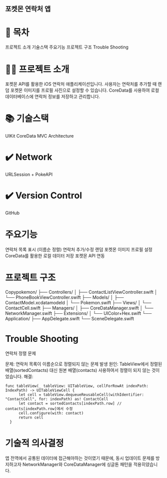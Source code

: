 ## 포켓몬 연락처 앱
# 📖 목차
프로젝트 소개
기술스택
주요기능
프로젝트 구조
Trouble Shooting

# 👨‍🏫 프로젝트 소개
포켓몬 API를 활용한 iOS 연락처 애플리케이션입니다. 사용자는 연락처를 추가할 때 랜덤 포켓몬 이미지를 프로필 사진으로 설정할 수 있습니다. CoreData를 사용하여 로컬 데이터베이스에 연락처 정보를 저장하고 관리합니다.

# 📚️ 기술스택
UIKit
CoreData
MVC Architecture

# ✔️ Network
URLSession + PokeAPI

# ✔️ Version Control
GitHub

# 주요기능
연락처 목록 표시 (이름순 정렬)
연락처 추가/수정
랜덤 포켓몬 이미지 프로필 설정
CoreData를 활용한 로컬 데이터 저장
포켓몬 API 연동

# 프로젝트 구조
Copypokemon/
├── Controllers/
│   ├── ContactListViewController.swift
│   └── PhoneBookViewController.swift
├── Models/
│   ├── ContactModel.xcdatamodeld
│   └── Pokemon.swift
├── Views/
│   └── ContactCell.swift
├── Managers/
│   ├── CoreDataManager.swift
│   └── NetworkManager.swift
├── Extensions/
│   └── UIColor+Hex.swift
└── Application/
    ├── AppDelegate.swift
    └── SceneDelegate.swift
    
# Trouble Shooting
연락처 정렬 문제

문제: 연락처 목록이 이름순으로 정렬되지 않는 문제 발생
원인: TableView에서 정렬된 배열(sortedContacts) 대신 원본 배열(contacts) 사용하여서 정렬이 되지 않는 것이었습니다.
해결:
```
func tableView(_ tableView: UITableView, cellForRowAt indexPath: IndexPath) -> UITableViewCell {
      let cell = tableView.dequeueReusableCell(withIdentifier: "ContactCell", for: indexPath) as! ContactCell
      let contact = sortedContacts[indexPath.row] // contacts[indexPath.row]에서 수정
      cell.configure(with: contact)
      return cell
  }
```


# 기술적 의사결정
앱 전역에서 공통된 데이터에 접근해야하는 것이였기 때문에, 동시 업데이트 문제를 방지하고자 NetworkManager와 CoreDataManager에 싱글톤 패턴을 적용히얐습니다.
